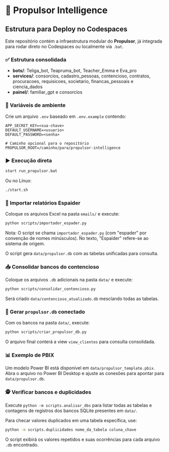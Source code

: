# 🚀 Propulsor Intelligence

## Estrutura para Deploy no Codespaces

Este repositório contém a infraestrutura modular do **Propulsor**, já integrada para rodar direto no Codespaces ou localmente via `.bat`.

### ✅ Estrutura consolidada
- **bots/**: Teliga_bot, Teapruma_bot, Teacher_Emma e Eva_pro
- **services/**: consorcios, cadastro_pessoas, contencioso, contratos, procuracoes,
  requisicoes, societario, financas_pessoais e ciencia_dados
- **painel/**: familiar_gpt e consorcios

### 🔐 Variáveis de ambiente
Crie um arquivo `.env` baseado em `.env.example` contendo:

```
APP_SECRET_KEY=<sua-chave>
DEFAULT_USERNAME=<usuario>
DEFAULT_PASSWORD=<senha>

# Caminho opcional para o repositório
PROPULSOR_ROOT=/caminho/para/propulsor-intelligence
```

### ▶️ Execução direta
```bash
start run_propulsor.bat
```

Ou no Linux:

```bash
./start.sh
```

### 📂 Importar relatórios Espaider
Coloque os arquivos Excel na pasta `emails/` e execute:

```bash
python scripts/importador_espader.py
```

Nota: O script se chama `importador_espader.py` (com "espader" por convenção de nomes minúsculos). No texto, "Espaider" refere-se ao sistema de origem.

O script gera `data/propulsor.db` com as tabelas unificadas para consulta.

### 📥 Consolidar bancos do contencioso
Coloque os arquivos `.db` adicionais na pasta `data/` e execute:

```bash
python scripts/consolidar_contencioso.py
```

Será criado `data/contencioso_atualizado.db` mesclando todas as tabelas.

### 🔗 Gerar `propulsor.db` conectado
Com os bancos na pasta `data/`, execute:

```bash
python scripts/criar_propulsor_db.py
```

O arquivo final conterá a view `view_clientes` para consulta consolidada.

### 📊 Exemplo de PBIX
Um modelo Power BI está disponível em `data/propulsor_template.pbix`.
Abra o arquivo no Power BI Desktop e ajuste as conexões para apontar para `data/propulsor.db`.

### 🕵️ Verificar bancos e duplicidades
Execute `python -m scripts.analisar_dbs` para listar todas as tabelas e contagens de registros dos bancos SQLite presentes em `data/`.

Para checar valores duplicados em uma tabela específica, use:

```bash
python -m scripts.duplicidades nome_da_tabela coluna_chave
```

O script exibirá os valores repetidos e suas ocorrências para cada arquivo `.db` encontrado.
